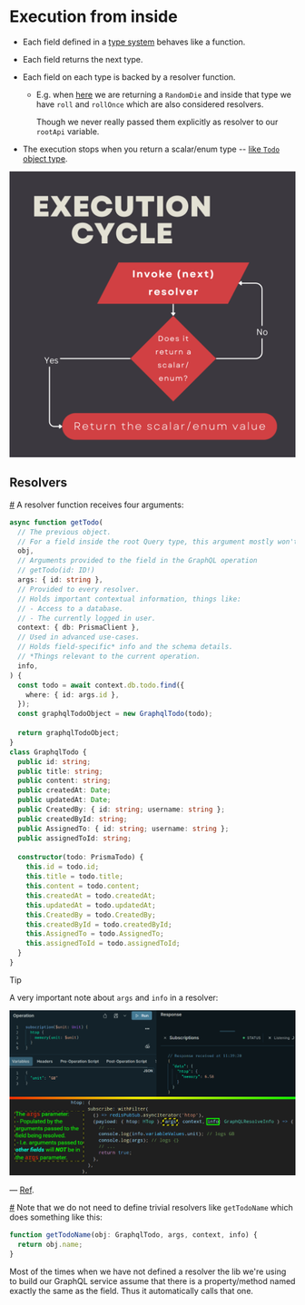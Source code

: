 # Execution from inside

- Each field defined in a [type system](./glossary.md#typeSystemDefinitionInGraphql) behaves like a function.
- Each field returns the next type.
- Each field on each type is backed by a resolver function.

  - E.g. when [here](https://github.com/kasir-barati/graphql-js-ts/blob/63439cd4029023736636e039a1ddea2686b974b3/apps/scalar-types/src/main.ts#L30) we are returning a `RandomDie` and inside that type we have `roll` and `rollOnce` which are also considered resolvers.

    Though we never really passed them explicitly as resolver to our `rootApi` variable.

- The execution stops when you return a scalar/enum type -- [like `Todo` object type](https://github.com/kasir-barati/graphql-js-ts/blob/63439cd4029023736636e039a1ddea2686b974b3/apps/todo-backend/src/schema.ts#L10-L20).

![Execution flowchart](./assets/execution-cycle.png)

## Resolvers

<a href="#fourArgumentsOfAnyResolverFunction" id="fourArgumentsOfAnyResolverFunction">#</a> A resolver function receives four arguments:

```ts
async function getTodo(
  // The previous object.
  // For a field inside the root Query type, this argument mostly won't be used.
  obj,
  // Arguments provided to the field in the GraphQL operation
  // getTodo(id: ID!)
  args: { id: string },
  // Provided to every resolver.
  // Holds important contextual information, things like:
  // - Access to a database.
  // - The currently logged in user.
  context: { db: PrismaClient },
  // Used in advanced use-cases.
  // Holds field-specific* info and the schema details.
  // *Things relevant to the current operation.
  info,
) {
  const todo = await context.db.todo.find({
    where: { id: args.id },
  });
  const graphqlTodoObject = new GraphqlTodo(todo);

  return graphqlTodoObject;
}
class GraphqlTodo {
  public id: string;
  public title: string;
  public content: string;
  public createdAt: Date;
  public updatedAt: Date;
  public CreatedBy: { id: string; username: string };
  public createdById: string;
  public AssignedTo: { id: string; username: string };
  public assignedToId: string;

  constructor(todo: PrismaTodo) {
    this.id = todo.id;
    this.title = todo.title;
    this.content = todo.content;
    this.createdAt = todo.createdAt;
    this.updatedAt = todo.updatedAt;
    this.CreatedBy = todo.CreatedBy;
    this.createdById = todo.createdById;
    this.AssignedTo = todo.AssignedTo;
    this.assignedToId = todo.assignedToId;
  }
}
```

> [!TIP]
>
> A very important note about `args` and `info` in a resolver:
>
> ![The args parameter is populated by the arguments passed to the field being resolved -- any arguments passed to other fields will not be included in the args parameter.](./assets/args-info-and-variables.png)
>
> &mdash; [Ref](https://stackoverflow.com/a/55716584/8784518).

<a href="trivialResolvers">#</a> Note that we do not need to define trivial resolvers like `getTodoName` which does something like this:

```ts
function getTodoName(obj: GraphqlTodo, args, context, info) {
  return obj.name;
}
```

Most of the times when we have not defined a resolver the lib we're using to build our GraphQL service assume that there is a property/method named exactly the same as the field. Thus it automatically calls that one.
